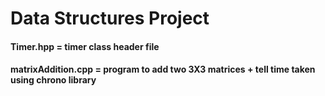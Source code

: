 # Data Structures Project
#### Timer.hpp = timer class header file
#### matrixAddition.cpp = program to add two 3X3 matrices + tell time taken using chrono library
